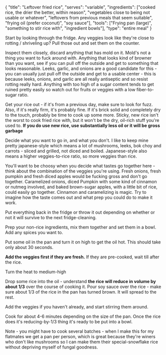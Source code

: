 {
	"title": "Leftover fried rice",
	"serves": "variable",
	"ingredients": ["cooked rice, the drier the better, within reason", "vegetables close to being not usable or whatever", "leftovers from previous meals that seem suitable", "frying oil (prefer coconut)", "soy sauce"],
	"tools": ["Frying pan (large)", "something to stir rice with", "ingredient bowls"],
	"type": "entire meal"
} 

Start by looking through the fridge. Any veggies look like they're close to rotting / shriveling up? Pull those out and set them on the counter. 

Inspect them closely, discard anything that has mold on it. Mold's not a thing you want to fuck around with. Anything that looks kind of browner than you want, see if you can pull off the outside and get to something that looks reasonable. Leeks, garlic, and onions are a good candidate for this - you can usually just pull off the outside and get to a usable center - this is because leeks, onions, and garlic are all really antiseptic and so resist rotting really hard. Anything with too high of a sugar content tends to get ruined pretty easily so watch out for fruits or veggies with a low fiber-to-sugar ratio. 

Get your rice out - if it's from a previous day, make sure to look for fuzz. Also, if it's really firm, it's probably fine. If it's brick solid and completely dry to the touch, probably be time to cook up some more. Sticky, new rice isn't the worst to cook fried rice with, but it won't be the dry, oil-rich stuff you're used to. **If you do use new rice, use substantially less oil or it will be gross garbage**

Decide what you want to go in, and what you don't. I like to keep mine pretty japanese-style which means a lot of mushrooms, leeks, bok choy and carrots - sliced and grilled, not diced and boiled. Japanese-style also means a higher veggies-to-rice ratio, so more veggies than rice.

You'll want to be choosy when you decide what tastes go together here - think about the combination of the veggies you're using. Fresh onions, fresh pumpkin and fresh diced apples would be fucking gross and don't go together. Caramelized onions, diced Pumpkin with some kind of cinnamon or nutmeg involved, and baked brown-sugar apples, with a little bit of rice, could easily go together. Cinnamon and caramelizing is magic.
Try to imagine how the taste comes out and what prep you could do to make it work.

Put everything back in the fridge or throw it out depending on whether or not it will survive to the next fridge-cleaning. 

Prep your non-rice ingredients, mix them together and set them in a bowl. Add any spices you want to.

Put some oil in the pan and turn it on high to get the oil hot. This should take only about 30 seconds.

**Add the veggies first if they are fresh.** If they are pre-cooked, wait till after the rice.

Turn the heat to medium-high

Drop some rice into the oil - understand **the rice will reduce in volume by about 1/3** over the course of cooking it. Pour soy sauce over the rice - make sure about 1/3 of the rice in the pan has turned brown. It will spread to the rest.

Add the veggies if you haven't already, and start stirring them around.

Cook for about 4-6 minutes depending on the size of the pan. Once the rice does it's reducing-by-1/3 thing it's ready to be put into a bowl.

Note - you might have to cook several batches - when I make this for my flatmates we get a pan per person, which is great because they're winers who don't like mushrooms so I can make them their special-snowflake rice without depriving myself of fungal goodness.
